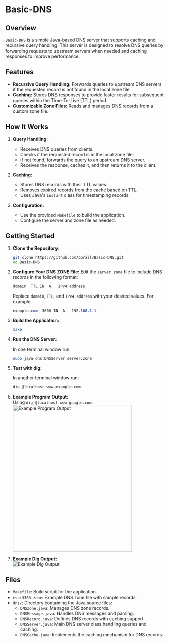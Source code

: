 # Basic-DNS

## Overview

`Basic-DNS` is a simple Java-based DNS server that supports caching and recursive query handling. This server is designed to resolve DNS queries by forwarding requests to upstream servers when needed and caching responses to improve performance.

## Features

- **Recursive Query Handling:** Forwards queries to upstream DNS servers if the requested record is not found in the local zone file.
- **Caching:** Stores DNS responses to provide faster results for subsequent queries within the Time-To-Live (TTL) period.
- **Customizable Zone Files:** Reads and manages DNS records from a custom zone file.

## How It Works

1. **Query Handling:**
   - Receives DNS queries from clients.
   - Checks if the requested record is in the local zone file.
   - If not found, forwards the query to an upstream DNS server.
   - Receives the response, caches it, and then returns it to the client.

2. **Caching:**
   - Stores DNS records with their TTL values.
   - Removes expired records from the cache based on TTL.
   - Uses Java's `Instant` class for timestamping records.

3. **Configuration:**
   - Use the provided `Makefile` to build the application.
   - Configure the server and zone file as needed.

## Getting Started

1. **Clone the Repository:**

   ```sh
   git clone https://github.com/bprall/Basic-DNS.git
   cd Basic-DNS
    ```
2. **Configure Your DNS ZONE File:**
    Edit the `server.zone` file to include DNS records in the following format:
        
    ```css
    domain  TTL IN  A   IPv4 address
    ```
    
    Replace `domain`, `TTL`, and `IPv4 address` with your desired values. For example:
        
    ```css 
    example.com  3600 IN  A   192.168.1.1
    ```

3. **Build the Application:**
    ```sh
    make
    ```
4. **Run the DNS Server:**
    
    In one terminal window run:
    ```sh
    sudo java dns.DNSServer server.zone
    ```

5. **Test with dig:**
    
    In another terminal window run:
    ```sh
    dig @localhost www.example.com
    ```

6. **Example Program Output:**
    <br>
    Using `dig @localhost www.google.com`:
    <br>
    <img src="https://cdn.glitch.global/3874a658-483f-41ac-b439-3b48eab1370f/dns-img.png?v=1722040052514" alt="Example Program Output" width="377" height="465"/>

7. **Example Dig Output:**
    <br>
    <img src="https://cdn.glitch.global/3874a658-483f-41ac-b439-3b48eab1370f/dns-dig-img.png?v=1722204194235" alt="Example Dig Output"/>


## Files
- `Makefile`: Build script for the application.
- `csci3363.zone`: Example DNS zone file with sample records.
- `dns/`: Directory containing the Java source files:
    - `DNSZone.java`: Manages DNS zone records.
    - `DNSMessage.java`: Handles DNS messages and parsing.
    - `DNSRecord.java`: Defines DNS records with caching support.
    - `DNSServer.java`: Main DNS server class handling queries and caching.
    - `DNSCache.java`: Implements the caching mechanism for DNS records.